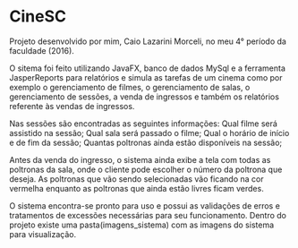 # CineSC
Projeto desenvolvido por mim, Caio Lazarini Morceli, no meu 4° período da faculdade (2016).

O sitema foi feito utilizando JavaFX, banco de dados MySql e a ferramenta JasperReports para relatórios e simula as tarefas de um cinema como por exemplo o gerenciamento de filmes, o gerenciamento de salas, o gerenciamento de sessões, a venda de ingressos e também os relatórios referente às vendas de ingressos.

Nas sessões são encontradas as seguintes informações: 
Qual filme será assistido na sessão; 
Qual sala será passado o filme; 
Qual o horário de início e de fim da sessão; 
Quantas poltronas ainda estão disponíveis na sessão;

Antes da venda do ingresso, o sistema ainda exibe a tela com todas as poltronas da sala, onde o cliente pode escolher o número da poltrona que deseja. As poltronas que vão sendo selecionadas vão ficando na cor vermelha enquanto as poltronas que ainda estão livres ficam verdes.

O sistema encontra-se pronto para uso e possui as validações de erros e tratamentos de excessões necessárias para seu funcionamento.
Dentro do projeto existe uma pasta(imagens_sistema) com as imagens do sistema para visualização.
